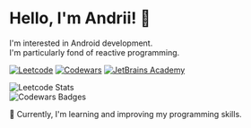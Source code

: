 # Hello, I'm Andrii! 👋

I'm interested in Android development.  
I'm particularly fond of reactive programming.

[![Leetcode](https://img.shields.io/badge/Leetcode-ICalmPersonI-brightgreen?logo=leetcode)](https://leetcode.com/ICalmPersonI/)
[![Codewars](https://img.shields.io/badge/Codewars-ICalmPersonI-red?logo=codewars)](https://www.codewars.com/users/ICalmPersonI)
[![JetBrains Academy](https://img.shields.io/badge/JetBrains%20Academy-ICalmPersonI-blue?logo=jetbrains)](https://hyperskill.org/profile/64168009)

![Leetcode Stats](https://leetcard.jacoblin.cool/ICalmPersonI)  
![Codewars Badges](https://www.codewars.com/users/ICalmPersonI/badges/large)

🌱 Currently, I'm learning and improving my programming skills.
